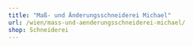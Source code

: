 ```yaml
---
title: "Maß- und Änderungsschneiderei Michael"
url: /wien/mass-und-aenderungsschneiderei-michael/
shop: Schneiderei
---
```

